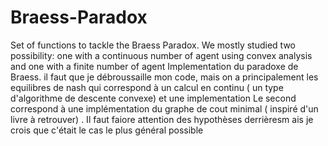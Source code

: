 # Braess-Paradox
Set of  functions to tackle the Braess Paradox. We mostly studied two possibility: one with a continuous number of agent using convex analysis and one with a finite number of agent 
Implementation du paradoxe de Braess.
il faut que je débroussaille mon code, mais on a principalement les equilibres de nash qui correspond à un calcul en continu ( un type d'algorithme de descente convexe) et une implementation
Le second correspond à une implémentation du graphe de cout minimal ( inspiré d'un livre à retrouver) . Il faut faiore attention des hypothèses derrièresm ais je crois que c'était le cas le plus général possible 

